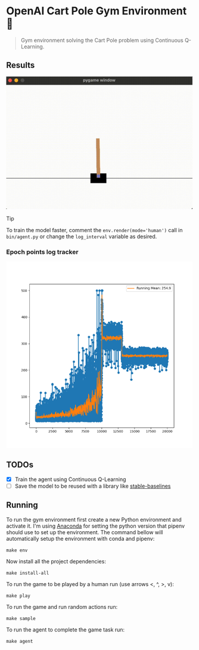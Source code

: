 # OpenAI Cart Pole Gym Environment 🤸

> Gym environment solving the Cart Pole problem using Continuous Q-Learning.

## Results

<img src="resources/result.gif" width="500px" alt="Result" />

> [!TIP]
> To train the model faster, comment the `env.render(mode='human')` call in `bin/agent.py` or change the `log_interval` variable as desired.

### Epoch points log tracker

<img src="storage/plots/epoch-points-log-tracker.png" width="500px" alt="Epoch points log tracker" />

## TODOs

- [x] Train the agent using Continuous Q-Learning
- [ ] Save the model to be reused with a library like [stable-baselines](https://stable-baselines3.readthedocs.io/en/master/)

## Running

To run the gym environment first create a new Python environment and activate it. I'm using [Anaconda](https://www.anaconda.com/) for setting the python version that pipenv should use to set up the environment. The command bellow will automatically setup the environment with conda and pipenv:

```shell
make env
```

Now install all the project dependencies:

```shell
make install-all
```

To run the game to be played by a human run (use arrows <, ^, >, v):

```shell
make play
```

To run the game and run random actions run:

```shell
make sample
```

To run the agent to complete the game task run:

```shell
make agent
```
